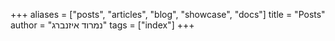 +++
aliases = ["posts", "articles", "blog", "showcase", "docs"]
title = "Posts"
author = "נמרוד איזנברג"
tags = ["index"]
+++

